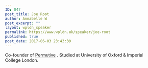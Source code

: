```yaml
---
ID: 847
post_title: Joe Root
author: Annabelle W
post_excerpt: ""
layout: wpldn_speaker
permalink: https://www.wpldn.uk/speaker/joe-root
published: true
post_date: 2017-06-03 23:43:39
---
```

Co-founder of <a href="http://permutive.com/">Permutive</a> . Studied at University of Oxford &amp; Imperial College London.